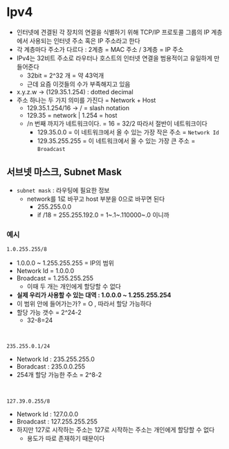 # Ipv4
* 인터넷에 견결된 각 장치의 연결을 식별하기 위해 TCP/IP 프로토콜 그룹의 IP 계층에서 사용되는 인터넷 주소 혹은 IP 주소라고 한다
* 각 계층마다 주소가 다르다 : 2계층 = MAC 주소 / 3계층 = IP 주소
* IPv4는 32비트 주소로 라우터나 호스트의 인터넷 연결을 범용적이고 유일하게 만들어준다
  * 32bit = 2^32 개 = 약 43억개
  * 근데 요즘 이것들의 수가 부족해지고 있음
* x.y.z.w -> (129.35.1.254) : dotted decimal
* 주소 하나는 두 가지 의미를 가진다 = Network + Host
  * 129.35.1.254/16 -> / = slash notation
  * 129.35 = network | 1.254 = host
  * /n 번째 까지가 네트워크이다. = 16 = 32/2 따라서 절반이 네트워크이다
    * 129.35.0.0 = 이 네트워크에서 올 수 있는 가장 작은 주소 = `Network Id`
    * 129.35.255.255 = 이 네트워크에서 올 수 있는 가장 큰 주소 = `Broadcast`

## 서브넷 마스크, Subnet Mask
* `subnet mask` : 라우팅에 필요한 정보
  * network를 1로 바꾸고 host 부분을 0으로 바꾸면 된다
    * 255.255.0.0
    * if /18 = 255.255.192.0 = 1~.1~.110000~.0 이니까

### 예시
```
1.0.255.255/8
```
* 1.0.0.0 ~ 1.255.255.255 = IP의 범위
* Network Id = 1.0.0.0
* Broadcast = 1.255.255.255
  * 이때 두 개는 개인에게 할당할 수 없다
* **실제 우리가 사용할 수 있는 대역 : 1.0.0.0 ~ 1.255.255.254**
* 이 범위 안에 들어가는가? = O , 따라서 할당 가능하다
* 할당 가능 갯수 = 2^24-2
  * 32-8=24

<br>


```
235.255.0.1/24
```
* Network Id : 235.255.255.0
* Boradcast : 235.0.0.255
* 254개 할당 가능한 주소 = 2^8-2

<br>

```
127.39.0.255/8
```
* Network Id : 127.0.0.0
* Broadcast : 127.255.255.255
* 하지만 127로 시작하는 주소는 127로 시작하는 주소는 개인에게 할당할 수 없다
  * 용도가 따로 존재하기 때문이다
